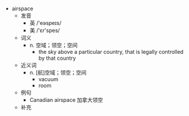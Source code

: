 - airspace
  - 发音
    - 英 /'eəspeɪs/
    - 美 /'ɛr'spes/
  - 词义
    - n. 空域；领空；空间
      - the sky above a particular country, that is legally controlled by that country
  - 近义词
    - n. [航]空域；领空；空间
      - vacuum
      - room
  - 例句
    - Canadian airspace 加拿大领空
  - 补充